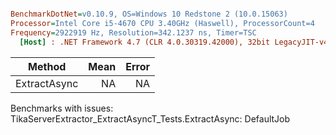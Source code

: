 ``` ini

BenchmarkDotNet=v0.10.9, OS=Windows 10 Redstone 2 (10.0.15063)
Processor=Intel Core i5-4670 CPU 3.40GHz (Haswell), ProcessorCount=4
Frequency=2922919 Hz, Resolution=342.1237 ns, Timer=TSC
  [Host] : .NET Framework 4.7 (CLR 4.0.30319.42000), 32bit LegacyJIT-v4.7.2102.0


```
 |       Method | Mean | Error |
 |------------- |-----:|------:|
 | ExtractAsync |   NA |    NA |

Benchmarks with issues:
  TikaServerExtractor_ExtractAsyncT_Tests.ExtractAsync: DefaultJob
